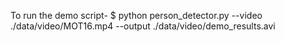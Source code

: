 To run the demo script-
$ python person_detector.py --video ./data/video/MOT16.mp4 --output ./data/video/demo_results.avi